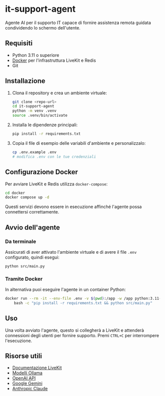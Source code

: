 # it-support-agent

Agente AI per il supporto IT capace di fornire assistenza remota guidata condividendo lo schermo dell'utente.

## Requisiti

- Python 3.11 o superiore
- [Docker](https://docs.docker.com/get-docker/) per l'infrastruttura LiveKit e Redis
- Git

## Installazione

1. Clona il repository e crea un ambiente virtuale:
   ```bash
   git clone <repo-url>
   cd it-support-agent
   python -m venv .venv
   source .venv/bin/activate
   ```
2. Installa le dipendenze principali:
   ```bash
   pip install -r requirements.txt
   ```
3. Copia il file di esempio delle variabili d'ambiente e personalizzalo:
   ```bash
   cp .env.example .env
   # modifica .env con le tue credenziali
   ```

## Configurazione Docker

Per avviare LiveKit e Redis utilizza `docker-compose`:

```bash
cd docker
docker compose up -d
```

Questi servizi devono essere in esecuzione affinché l'agente possa connettersi correttamente.

## Avvio dell'agente

### Da terminale

Assicurati di aver attivato l'ambiente virtuale e di avere il file `.env` configurato, quindi esegui:

```bash
python src/main.py
```

### Tramite Docker

In alternativa puoi eseguire l'agente in un container Python:

```bash
docker run --rm -it --env-file .env -v $(pwd):/app -w /app python:3.11-slim \
    bash -c "pip install -r requirements.txt && python src/main.py"
```

## Uso

Una volta avviato l'agente, questo si collegherà a LiveKit e attenderà connessioni degli utenti per fornire supporto. Premi `CTRL+C` per interrompere l'esecuzione.

## Risorse utili

- [Documentazione LiveKit](https://docs.livekit.io/)
- [Modelli Ollama](https://github.com/ollama/ollama)
- [OpenAI API](https://platform.openai.com/docs)
- [Google Gemini](https://ai.google.dev/)
- [Anthropic Claude](https://www.anthropic.com/product)
